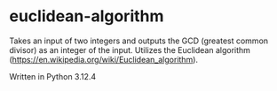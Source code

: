# euclidean-algorithm

Takes an input of two integers and outputs the GCD (greatest common divisor) as an integer of the input. Utilizes the Euclidean algorithm (https://en.wikipedia.org/wiki/Euclidean_algorithm).

Written in Python 3.12.4
